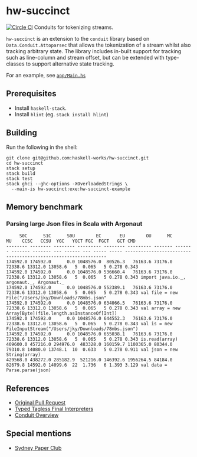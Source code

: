 # hw-succinct
[![Circle CI](https://circleci.com/gh/haskell-works/hw-succinct.svg?style=svg)](https://circleci.com/gh/haskell-works/hw-succinct)
Conduits for tokenizing streams.

`hw-succinct` is an extension to the `conduit` library based on
`Data.Conduit.Attoparsec` that allows the tokenization of a stream whilst also
tracking arbitrary state.  The library includes in-built support for tracking
such as line-column and stream offset, but can be extended with type-classes to
support alternative state tracking.

For an example, see [`app/Main.hs`](../master/app/Main.hs)

## Prerequisites
* Install `haskell-stack`.
* Install `hlint` (eg. `stack install hlint`)

## Building

Run the following in the shell:

    git clone git@github.com:haskell-works/hw-succinct.git
    cd hw-succinct
    stack setup
    stack build
    stack test
    stack ghci --ghc-options -XOverloadedStrings \
      --main-is hw-succinct:exe:hw-succinct-example

## Memory benchmark

### Parsing large Json files in Scala with Argonaut

         S0C      S1C      S0U        EC       EU        OU      MC      MU    CCSC   CCSU  YGC   YGCT FGC  FGCT   GCT CMD
    -------- -------- -------- --------- -------- --------- ------- ------- ------- ------- --- ------ --- ----- ----- ---------------------------------------------------------------
    174592.0 174592.0      0.0 1048576.0  80526.3   76163.6 73176.0 72338.6 13312.0 13058.6   5  0.065   5 0.278 0.343
    174592.0 174592.0      0.0 1048576.0 536660.4   76163.6 73176.0 72338.6 13312.0 13058.6   5  0.065   5 0.278 0.343 import java.io._, argonaut._, Argonaut._
    174592.0 174592.0      0.0 1048576.0 552389.1   76163.6 73176.0 72338.6 13312.0 13058.6   5  0.065   5 0.278 0.343 val file = new File("/Users/jky/Downloads/78mbs.json"
    174592.0 174592.0      0.0 1048576.0 634066.5   76163.6 73176.0 72338.6 13312.0 13058.6   5  0.065   5 0.278 0.343 val array = new Array[Byte](file.length.asInstanceOf[Int])
    174592.0 174592.0      0.0 1048576.0 644552.3   76163.6 73176.0 72338.6 13312.0 13058.6   5  0.065   5 0.278 0.343 val is = new FileInputStream("/Users/jky/Downloads/78mbs.json")
    174592.0 174592.0      0.0 1048576.0 655038.1   76163.6 73176.0 72338.6 13312.0 13058.6   5  0.065   5 0.278 0.343 is.read(array)
    409600.0 457216.0 294976.0  483328.0 160159.7 1100365.0 80344.0 79310.8 14080.0 13748.1  10  0.633   5 0.278 0.911 val json = new String(array)
    429568.0 438272.0 285182.9  521216.0 146392.6 1956264.5 84184.0 82679.8 14592.0 14099.6  22  1.736   6 1.393 3.129 val data = Parse.parse(json)

## References
* [Original Pull Request](https://github.com/snoyberg/conduit/pull/244)
* [Typed Tagless Final Interpreters](http://okmij.org/ftp/tagless-final/course/lecture.pdf)
* [Conduit Overview](https://www.schoolofhaskell.com/school/to-infinity-and-beyond/pick-of-the-week/conduit-overview)


## Special mentions
* [Sydney Paper Club](http://www.meetup.com/Sydney-Paper-Club/)
